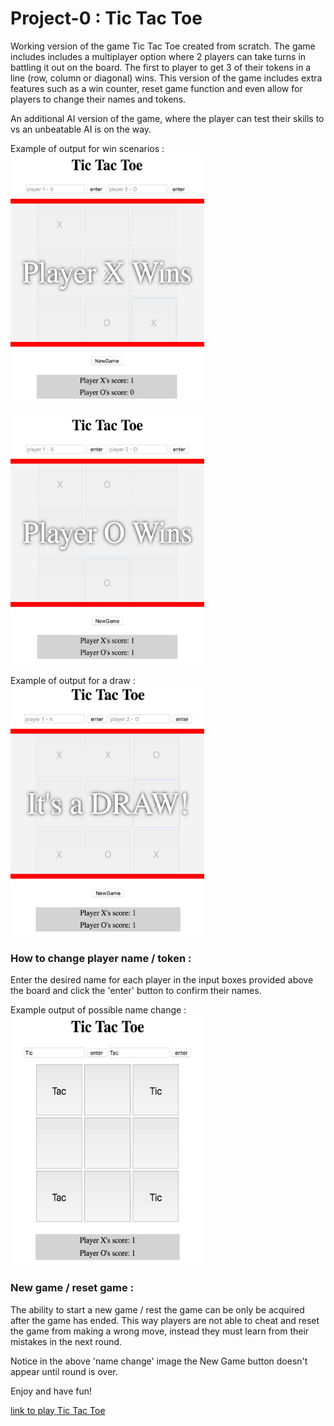 # Project-0 : Tic Tac Toe

Working version of the game Tic Tac Toe created from scratch. The game includes includes a multiplayer option where 2 players can take turns in battling it out on the board. The first to player to get 3 of their tokens in a line (row, column or diagonal) wins. This version of the game includes extra features such as a win counter, reset game function and even allow for players to change their names and tokens.

An additional AI version of the game, where the player can test their skills to vs an unbeatable AI is on the way.

Example of output for win scenarios :
<img src="images/playerXwin.png" width="310" height="400px" alt="playerXwin">

<img src="images/playerOwin.png" width="310px" height="400px" alt="playerOwin">

Example of output for a draw :
<img src="images/playerDraw.png" width="310px" height="400px" alt="playerDraw">

### How to change player name / token :

Enter the desired name for each player in the input boxes provided above the board and click the 'enter' button to confirm their names.

Example output of possible name change :
<img src="images/nameChange.png" width="310px" height="400px" alt="nameChange">

### New game / reset game :

The ability to start a new game / rest the game can be only be acquired after the game has ended. This way players are not able to cheat and reset the game from making a wrong move, instead they must learn from their mistakes in the next round.

Notice in the above 'name change' image the New Game button doesn't appear until round is over.

Enjoy and have fun!

[link to play Tic Tac Toe](https://ronyrtan.github.io/project-0-tictactoe/)
